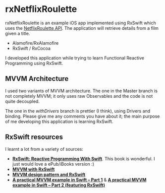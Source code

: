# rxNetflixRoulette

rxNetflixRoulette is an example iOS app implemented using RxSwift which uses the [NetflixRoulette API](https://netflixroulette.net/api/). The application will retrieve details from a film given a title.

* Alamofire/RxAlamofire
* RxSwift / RxCocoa

I developed this application while trying to learn Functional Reactive Programming using RxSwift.

## MVVM Architecture

I used two variants of MVVM architecture. The one in the Master branch is not completely MVVM; it only uses raw Observables and the code is not quite decoupled. 

The one in the _withDrivers_ branch is prettier (I think), using Drivers and binding. Please give me any comments you have about it; the main purpose of me developing this application is learning RxSwift.

## RxSwift resources

I learnt a lot from a variety of sources:

* [**RxSwift: Reactive Programming With Swift**](https://store.raywenderlich.com/products/rxswift). This book is wonderful. I just would love a ePub/iBooks version :)
* [**MVVM with RxSwift**](https://academy.realm.io/posts/slug-max-alexander-mvvm-rxswift/)
* [**MVVM design pattern and RxSwift**](http://lukagabric.com/mvvm-design-pattern-and-rxswift/)
* [**A practical MVVM example in Swift – Part 1**](http://candycode.io/a-practical-mvvm-example-in-swift-part-1/) & [**A practical MVVM example in Swift – Part 2 (featuring RxSwift)**](http://candycode.io/a-practical-mvvm-example-in-swift-part-2/)
